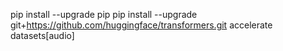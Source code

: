 
pip install --upgrade pip
pip install --upgrade git+https://github.com/huggingface/transformers.git accelerate datasets[audio]